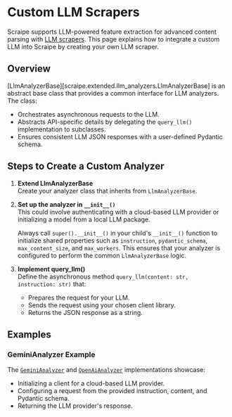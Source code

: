 # Custom LLM Scrapers

Scraipe supports LLM-powered feature extraction for advanced content parsing with [LLM scrapers](../get_started/using_llm_analyzers.md). This page explains how to integrate a custom LLM into Scraipe by creating your own LLM scraper.

## Overview
[LlmAnalyzerBase][scraipe.extended.llm_analyzers.LlmAnalyzerBase] is an abstract base class that provides a common interface for LLM analyzers. The class:

- Orchestrates asynchronous requests to the LLM.
- Abstracts API-specific details by delegating the `query_llm()` implementation to subclasses.
- Ensures consistent LLM JSON responses with a user-defined Pydantic schema.

## Steps to Create a Custom Analyzer
1. **Extend LlmAnalyzerBase**  
   Create your analyzer class that inherits from `LlmAnalyzerBase`.

2. **Set up the analyzer in `__init__()`**  
   This could involve authenticating with a cloud-based LLM provider or initializing a model from a local LLM package.
   
      Always call `super().__init__()` in your child's `__init__()` function to initialize shared properties such as `instruction`, `pydantic_schema`, `max_content_size`, and `max_workers`. This ensures that your analyzer is configured to perform the common `LlmAnalyzerBase` logic.

3. **Implement query_llm()**  
   Define the asynchronous method `query_llm(content: str, instruction: str)` that:

      - Prepares the request for your LLM.
      - Sends the request using your chosen client library.
      - Returns the JSON response as a string.

## Examples

### GeminiAnalyzer Example
The [`GeminiAnalyzer`](https://github.com/SnpM/scraipe/blob/main/scraipe/extended/llm_analyzers/gemini_analyzer.py) and [`OpenAiAnalyzer`](https://github.com/SnpM/scraipe/blob/main/scraipe/extended/llm_analyzers/openai_analyzer.py) implementations showcase:
- Initializing a client for a cloud-based LLM provider.
- Configuring a request from the provided instruction, content, and Pydantic schema.
- Returning the LLM provider's response.